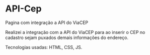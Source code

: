 # API-Cep
Pagina com integração a API do ViaCEP 

Realizei a integração com a API do ViaCEP para ao inserir o CEP no cadastro sejam puxados demais informações do endereço.

Tecnologias usadas: HTML, CSS, JS. 
